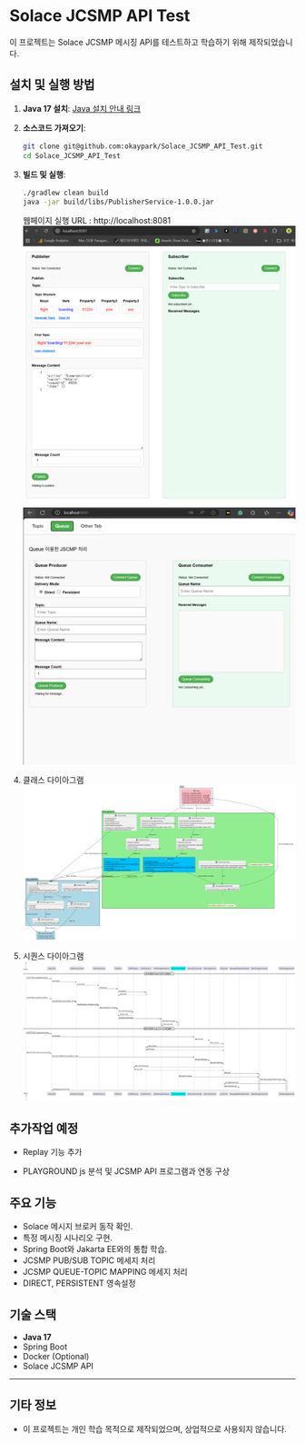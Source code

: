 # Solace JCSMP API Test

이 프로젝트는 Solace JCSMP 메시징 API를 테스트하고 학습하기 위해 제작되었습니다.

## **설치 및 실행 방법**
1. **Java 17 설치**: [Java 설치 안내 링크](https://www.oracle.com/java/technologies/javase-downloads.html)
2. **소스코드 가져오기**:
   ```bash
   git clone git@github.com:okaypark/Solace_JCSMP_API_Test.git
   cd Solace_JCSMP_API_Test
   ```
3. **빌드 및 실행**:
   ```bash
   ./gradlew clean build
   java -jar build/libs/PublisherService-1.0.0.jar
   ```
   웹페이지 실행 URL : http://localhost:8081
![JCSMP API TEST 화면](src/main/resources/images/JCSMP_API_TEST_SCREEN.png)
   ![JCSMP API TEST 화면](src/main/resources/images/JCSMP_API_TEST_SCREEN2.png)

4. 클래스 다이아그램
   ![클래스 다이아그램](src/main/resources/images/classDiagram.svg)  


5. 시퀀스 다이아그램
   ![시퀀스 다이아그램](src/main/resources/images/secquenceDiagram.svg)


## **추가작업 예정**

- Replay 기능 추가

- PLAYGROUND js 분석 및 JCSMP API 프로그램과 연동 구상


## **주요 기능**
- Solace 메시지 브로커 동작 확인.
- 특정 메시징 시나리오 구현.
- Spring Boot와 Jakarta EE와의 통합 학습.
- JCSMP PUB/SUB TOPIC 메세지 처리
- JCSMP QUEUE-TOPIC MAPPING 메세지 처리
- DIRECT, PERSISTENT 영속설정 

## **기술 스택**
- **Java 17**
- Spring Boot
- Docker (Optional)
- Solace JCSMP API

---

## **기타 정보**
- 이 프로젝트는 개인 학습 목적으로 제작되었으며, 상업적으로 사용되지 않습니다.